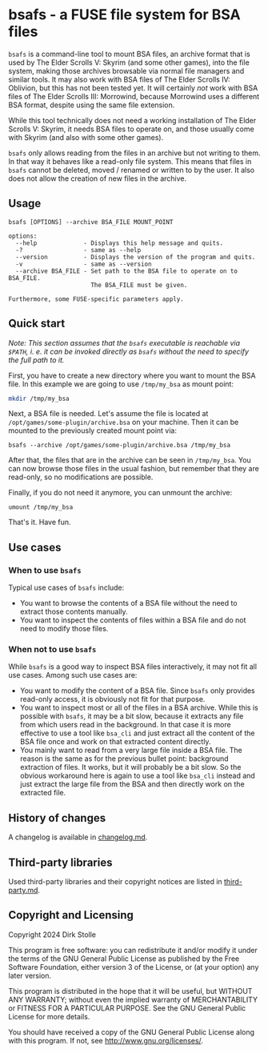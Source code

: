 # bsafs - a FUSE file system for BSA files

`bsafs` is a command-line tool to mount BSA files, an archive format that is
used by The Elder Scrolls V: Skyrim (and some other games), into the file
system, making those archives browsable via normal file managers and similar
tools. It may also work with BSA files of The Elder Scrolls IV: Oblivion, but
this has not been tested yet. It will certainly _not_ work with BSA files of
The Elder Scrolls III: Morrowind, because Morrowind uses a different BSA format,
despite using the same file extension.

While this tool technically does not need a working installation of The Elder
Scrolls V: Skyrim, it needs BSA files to operate on, and those usually come with
Skyrim (and also with some other games).

`bsafs` only allows reading from the files in an archive but not writing to
them. In that way it behaves like a read-only file system. This means that files
in `bsafs` cannot be deleted, moved / renamed or written to by the user. It also
does not allow the creation of new files in the archive.

## Usage

```
bsafs [OPTIONS] --archive BSA_FILE MOUNT_POINT

options:
  --help             - Displays this help message and quits.
  -?                 - same as --help
  --version          - Displays the version of the program and quits.
  -v                 - same as --version
  --archive BSA_FILE - Set path to the BSA file to operate on to BSA_FILE.
                       The BSA_FILE must be given.

Furthermore, some FUSE-specific parameters apply.
```

## Quick start

_Note: This section assumes that the `bsafs` executable is reachable via
`$PATH`, i. e. it can be invoked directly as `bsafs` without the need to specify
the full path to it._

First, you have to create a new directory where you want to mount the BSA file.
In this example we are going to use `/tmp/my_bsa` as mount point:

```sh
mkdir /tmp/my_bsa
```

Next, a BSA file is needed. Let's assume the file is located at
`/opt/games/some-plugin/archive.bsa` on your machine. Then it can be mounted to
the previously created mount point via:

```
bsafs --archive /opt/games/some-plugin/archive.bsa /tmp/my_bsa
```

After that, the files that are in the archive can be seen in `/tmp/my_bsa`.
You can now browse those files in the usual fashion, but remember that they are
read-only, so no modifications are possible.

Finally, if you do not need it anymore, you can unmount the archive:

```
umount /tmp/my_bsa
```

That's it. Have fun.

## Use cases

### When to use `bsafs`

Typical use cases of `bsafs` include:

* You want to browse the contents of a BSA file without the need to extract
  those contents manually.
* You want to inspect the contents of files within a BSA file and do not need
  to modify those files.

### When not to use `bsafs`

While `bsafs` is a good way to inspect BSA files interactively, it may not fit
all use cases. Among such use cases are:

* You want to modify the content of a BSA file. Since `bsafs` only provides
  read-only access, it is obviously not fit for that purpose.
* You want to inspect most or all of the files in a BSA archive. While this is
  possible with `bsafs`, it may be a bit slow, because it extracts any file
  from which users read in the background. In that case it is more effective to
  use a tool like `bsa_cli` and just extract all the content of the BSA file
  once and work on that extracted content directly.
* You mainly want to read from a very large file inside a BSA file. The reason
  is the same as for the previous bullet point: background extraction of files.
  It works, but it will probably be a bit slow. So the obvious workaround here
  is again to use a tool like `bsa_cli` instead and just extract the large file
  from the BSA and then directly work on the extracted file.

## History of changes

A changelog is available in [changelog.md](./changelog.md).

## Third-party libraries

Used third-party libraries and their copyright notices are listed in
[third-party.md](./third-party.md).

## Copyright and Licensing

Copyright 2024  Dirk Stolle

This program is free software: you can redistribute it and/or modify
it under the terms of the GNU General Public License as published by
the Free Software Foundation, either version 3 of the License, or
(at your option) any later version.

This program is distributed in the hope that it will be useful,
but WITHOUT ANY WARRANTY; without even the implied warranty of
MERCHANTABILITY or FITNESS FOR A PARTICULAR PURPOSE.  See the
GNU General Public License for more details.

You should have received a copy of the GNU General Public License
along with this program.  If not, see <http://www.gnu.org/licenses/>.

